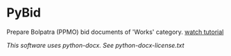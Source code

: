# PyBid
Prepare Bolpatra (PPMO) bid documents of 'Works' category.
<a target="_blank" href="https://youtu.be/ts2kj7nUZGQ">watch tutorial</a>


*This software uses python-docx. See python-docx-license.txt*